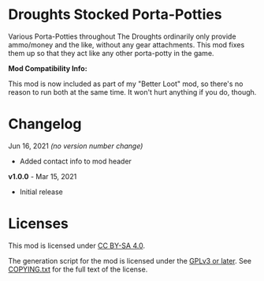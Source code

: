 Droughts Stocked Porta-Potties
==============================

Various Porta-Potties throughout The Droughts ordinarily only provide
ammo/money and the like, without any gear attachments.  This mod fixes
them up so that they act like any other porta-potty in the game.

**Mod Compatibility Info:**

This mod is now included as part of my "Better Loot" mod, so there's
no reason to run both at the same time.  It won't hurt anything if you
do, though.

Changelog
=========

Jun 16, 2021 *(no version number change)*
 * Added contact info to mod header

**v1.0.0** - Mar 15, 2021
 * Initial release
 
Licenses
========

This mod is licensed under [CC BY-SA 4.0](https://creativecommons.org/licenses/by-sa/4.0/).

The generation script for the mod is licensed under the
[GPLv3 or later](https://www.gnu.org/licenses/quick-guide-gplv3.html).
See [COPYING.txt](../../COPYING.txt) for the full text of the license.


